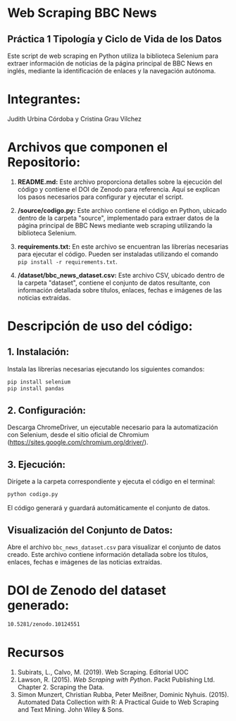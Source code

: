# Web Scraping BBC News
## Práctica 1 Tipología y Ciclo de Vida de los Datos

Este script de web scraping en Python utiliza la biblioteca Selenium para extraer información de noticias de la página principal de BBC News en inglés, mediante la identificación de enlaces y la navegación autónoma.

# Integrantes:
Judith Urbina Córdoba y
Cristina Grau Vílchez

# Archivos que componen el Repositorio:

1. **README.md:** Este archivo proporciona detalles sobre la ejecución del código y contiene el DOI de Zenodo para referencia. Aquí se explican los pasos necesarios para configurar y ejecutar el script.

2. **/source/codigo.py:** Este archivo contiene el código en Python, ubicado dentro de la carpeta "source", implementado para extraer datos de la página principal de BBC News mediante web scraping utilizando la biblioteca Selenium.

3. **requirements.txt:** En este archivo se encuentran las librerías necesarias para ejecutar el código. Pueden ser instaladas utilizando el comando `pip install -r requirements.txt`.

4. **/dataset/bbc_news_dataset.csv:** Este archivo CSV, ubicado dentro de la carpeta "dataset", contiene el conjunto de datos resultante, con información detallada sobre títulos, enlaces, fechas e imágenes de las noticias extraídas.

# Descripción de uso del código:
## 1. Instalación:

Instala las librerías necesarias ejecutando los siguientes comandos:

```bash
pip install selenium
pip install pandas
```

## 2. Configuración:

Descarga ChromeDriver, un ejecutable necesario para la automatización con Selenium, desde el sitio oficial de Chromium (https://sites.google.com/chromium.org/driver/).

## 3. Ejecución:

Dirígete a la carpeta correspondiente y ejecuta el código en el terminal:

```bash
python codigo.py
```

El código generará y guardará automáticamente el conjunto de datos.

## Visualización del Conjunto de Datos:

Abre el archivo `bbc_news_dataset.csv` para visualizar el conjunto de datos creado. Este archivo contiene información detallada sobre los títulos, enlaces, fechas e imágenes de las noticias extraídas.

# DOI de Zenodo del dataset generado:
```bash
10.5281/zenodo.10124551
```

# Recursos
 
1. Subirats, L., Calvo, M. (2019). Web Scraping. Editorial UOC
2. Lawson, R. (2015). _Web Scraping with Python_. Packt Publishing Ltd. Chapter 2. Scraping the Data.
3. Simon Munzert, Christian Rubba, Peter Meißner, Dominic Nyhuis. (2015). Automated Data Collection with R: A Practical Guide to Web Scraping and Text Mining. John Wiley & Sons.
